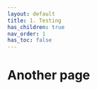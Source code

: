 ```yaml
---
layout: default
title: 1. Testing
has_children: true
nav_order: 1
has_toc: false
---
```


# Another page
